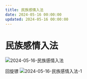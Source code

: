 ```yaml
---
title: 民族感情入法
date: 2024-05-16 00:00:00
updated: 2024-05-16 00:00:00
---
```


# 民族感情入法

![2024-05-16-民族感情入法](assets/2024-05-16-民族感情入法.jpeg)

回旋镖
![2024-05-16-民族感情入法-1](assets/2024-05-16-民族感情入法-1.jpeg)

